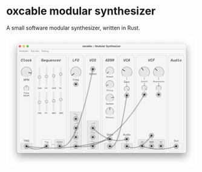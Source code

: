 # oxcable modular synthesizer

A small software modular synthesizer, written in Rust.

![screenshot](assets/screenshot.png)

